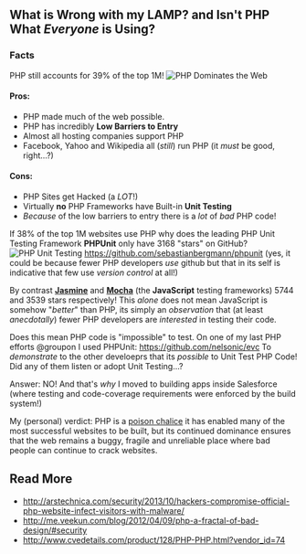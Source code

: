 ## What is Wrong with my LAMP? and Isn't PHP What *Everyone* is Using?

### Facts

PHP still accounts for 39% of the top 1M!
![PHP Dominates the Web](http://i.imgur.com/i9lokEE.png "PHP Still Dominates!")

#### Pros:
- PHP made much of the web possible.
- PHP has incredibly **Low Barriers to Entry**
- Almost all hosting companies support PHP
- Facebook, Yahoo and Wikipedia all (*still*) run PHP (it *must* be good, right...?)

#### Cons:
- PHP Sites get Hacked (a *LOT*!)
- Virtually **no** PHP Frameworks have Built-in **Unit Testing**
- *Because* of the low barriers to entry there is a *lot* of *bad* PHP code!

If 38% of the top 1M websites use PHP why does the leading PHP Unit Testing 
Framework **PHPUnit** only have 3168 "stars" on GitHub?
![PHP Unit Testing](http://i.imgur.com/BkUoLQz.png "PHP Unit Testing GitHub")
https://github.com/sebastianbergmann/phpunit
(yes, it could be because fewer PHP developers *use* github
but that in its self is indicative that few use *version control* at all!)

By contrast [**Jasmine**](https://github.com/pivotal/jasmine) and 
[**Mocha**](https://github.com/visionmedia/mocha) 
(the **JavaScript** testing frameworks) 5744 and 3539 stars respectively!
This *alone* does not mean JavaScript is somehow "*better*" than PHP, 
its simply an *observation* that (at least *anecdotally*) fewer PHP developers
are *interested* in testing their code. 

Does this mean PHP code is "impossible" to test.
On one of my last PHP efforts @groupon I used PHPUnit:
https://github.com/nelsonic/evc
To *demonstrate* to the other develoeprs that its *possible* 
to Unit Test PHP Code! Did any of them listen or adopt Unit Testing...?

Answer: NO!
And that's *why* I moved to building apps inside Salesforce (where testing and
code-coverage requirements were enforced by the build system!)

My (personal) verdict: PHP is a 
[poison chalice](http://idioms.thefreedictionary.com/a+poisoned+chalice)
it has enabled many of the most successful websites to be built,
but its continued dominance ensures that the web remains a buggy, fragile
and unreliable place where bad people can continue to crack websites.

## Read More

- http://arstechnica.com/security/2013/10/hackers-compromise-official-php-website-infect-visitors-with-malware/
- http://me.veekun.com/blog/2012/04/09/php-a-fractal-of-bad-design/#security
- http://www.cvedetails.com/product/128/PHP-PHP.html?vendor_id=74